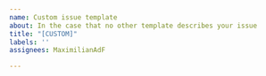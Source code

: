 ```yaml
---
name: Custom issue template
about: In the case that no other template describes your issue
title: "[CUSTOM]"
labels: ''
assignees: MaximilianAdF

---
```



